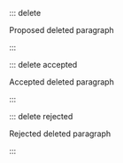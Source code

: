 ::: delete

Proposed deleted paragraph

:::

::: delete accepted

Accepted deleted paragraph

:::

::: delete rejected

Rejected deleted paragraph

:::